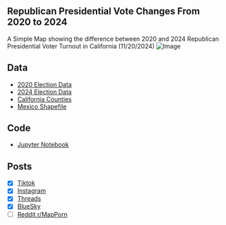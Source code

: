 ## Republican Presidential Vote Changes From 2020 to 2024
A Simple Map showing the difference between 2020 and 2024 Republican Presidential Voter Turnout in California (11/20/2024)
![Image](https://drive.google.com/uc?export=view&id=1BTXDY8QYtSRUz0h-t3_kjktC7ycy88aU)

## Data
* [2020 Election Data](https://www.sos.ca.gov/elections/prior-elections/statewide-election-results/general-election-november-3-2020/statement-vote)
* [2024 Election Data](https://api-internal.sos.ca.gov/returns/maps/sorted/president)
* [California Counties](https://gis.data.ca.gov/datasets/CALFIRE-Forestry::california-county-boundaries/explore?location=32.666675%2C-118.940734%2C5.00)
* [Mexico Shapefile](https://data.humdata.org/dataset/cod-ab-mex?)

## Code
* [Jupyter Notebook](FormatData.ipynb)

## Posts
- [x] [Tiktok](https://www.tiktok.com/@vinemapper/video/7439867854217907487)
- [x] [Instagram](https://www.instagram.com/p/DCppt1aSg-H/)
- [x] [Threads](https://www.threads.net/@vinemapper/post/DCppuU0Snvs)
- [x] [BlueSky](https://bsky.app/profile/vinemapper.bsky.social/post/3lbjagtmz7s2q)
- [ ] [Reddit r/MapPorn]()
